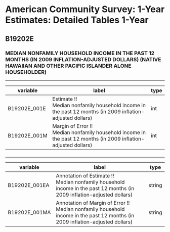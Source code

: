 # American Community Survey: 1-Year Estimates: Detailed Tables 1-Year

## B19202E

### MEDIAN NONFAMILY HOUSEHOLD INCOME IN THE PAST 12 MONTHS (IN 2009 INFLATION-ADJUSTED DOLLARS) (NATIVE HAWAIIAN AND OTHER PACIFIC ISLANDER ALONE HOUSEHOLDER)

___

| variable | label | type |
| ----- | ----- | ----- |
| B19202E_001E | Estimate !!<br>Median nonfamily household income in the past 12 months (in 2009 inflation-adjusted dollars) | int |
| B19202E_001M | Margin of Error !!<br>Median nonfamily household income in the past 12 months (in 2009 inflation-adjusted dollars) | int |
### 

___

| variable | label | type |
| ----- | ----- | ----- |
| B19202E_001EA | Annotation of Estimate !!<br>Median nonfamily household income in the past 12 months (in 2009 inflation-adjusted dollars) | string |
| B19202E_001MA | Annotation of Margin of Error !!<br>Median nonfamily household income in the past 12 months (in 2009 inflation-adjusted dollars) | string |

